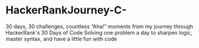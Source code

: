 # HackerRankJourney-C-
30 days, 30 challenges, countless “Aha!” moments from my journey through HackerRank's 30 Days of Code Solving one problem a day to sharpen logic, master syntax, and have a little fun with code
